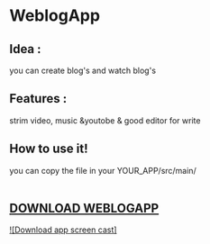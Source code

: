 # WeblogApp

## Idea : 
   you can create blog's and watch blog's 

## Features :
strim video, music &youtobe & good editor for write
## How to use it!
you can copy the file in your YOUR_APP/src/main/
<br></br>
## <a href="https://github.com/MahdiRahmani80/WeblogApp/raw/main/release/app-release.apk"> DOWNLOAD WEBLOGAPP </a>

<!-- <video>
  <source src="https://github.com/MahdiRahmani80/WeblogApp/raw/main/screen_shot/Screenrecorder-2021-12-11-20-23-40-835.mp4" type="video/mp4"
Your browser does not support the video tag.
</video> -->
[![Download app screen cast]](https://github.com/MahdiRahmani80/WeblogApp/raw/main/screen_shot/Screenrecorder-2021-12-11-20-23-40-835.mp4)
